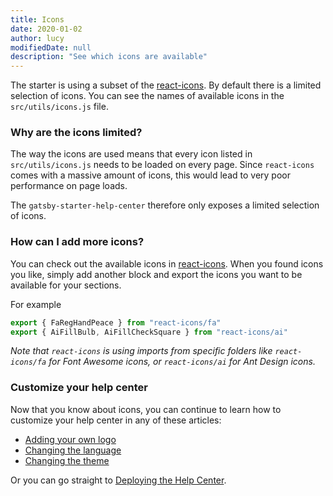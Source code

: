 ```yaml
---
title: Icons
date: 2020-01-02
author: lucy
modifiedDate: null
description: "See which icons are available"
---
```


The starter is using a subset of the [react-icons](https://react-icons.netlify.com/#/). By default there is a limited selection of icons. You can see the names of available icons in the `src/utils/icons.js` file.

### Why are the icons limited?

The way the icons are used means that every icon listed in `src/utils/icons.js` needs to be loaded on every page. Since `react-icons` comes with a massive amount of icons, this would lead to very poor performance on page loads.

The `gatsby-starter-help-center` therefore only exposes a limited selection of icons.

### How can I add more icons?

You can check out the available icons in [react-icons](https://react-icons.netlify.com/#/). When you found icons you like, simply add another block and export the icons you want to be available for your sections.

For example

```js
export { FaRegHandPeace } from "react-icons/fa"
export { AiFillBulb, AiFillCheckSquare } from "react-icons/ai"
```

_Note that `react-icons` is using imports from specific folders like `react-icons/fa` for Font Awesome icons, or `react-icons/ai` for Ant Design icons._

### Customize your help center

Now that you know about icons, you can continue to learn how to customize your help center in any of these articles:

- [Adding your own logo](/articles/customizing-brand-logo)
- [Changing the language](/articles/customizing-locale)
- [Changing the theme](/articles/customizing-theme)

Or you can go straight to [Deploying the Help Center](/articles/deploy).
